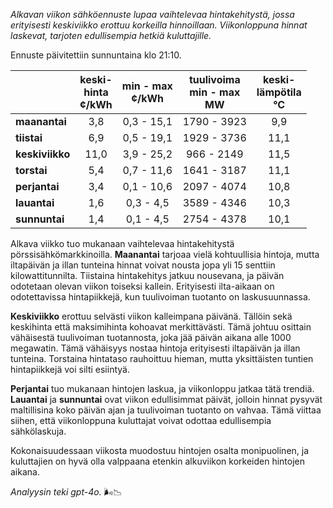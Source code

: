*Alkavan viikon sähköennuste lupaa vaihtelevaa hintakehitystä, jossa erityisesti keskiviikko erottuu korkeilla hinnoillaan. Viikonloppuna hinnat laskevat, tarjoten edullisempia hetkiä kuluttajille.*

Ennuste päivitettiin sunnuntaina klo 21:10.

|             | keski-<br>hinta<br>¢/kWh | min - max<br>¢/kWh | tuulivoima<br>min - max<br>MW | keski-<br>lämpötila<br>°C |
|:-------------|:----------------:|:----------------:|:-------------:|:-------------:|
| **maanantai**  |         3,8         |       0,3 - 15,1       |     1790 - 3923     |          9,9          |
| **tiistai**      |         6,9         |       0,5 - 19,1       |     1929 - 3736     |         11,1         |
| **keskiviikko** |       11,0        |       3,9 - 25,2       |     966 - 2149      |         11,5         |
| **torstai**     |         5,4         |       0,7 - 11,6       |     1641 - 3187     |         11,1         |
| **perjantai**   |         3,4         |       0,1 - 10,6       |     2097 - 4074     |         10,8         |
| **lauantai**    |         1,6         |       0,3 - 4,5        |     3589 - 4346     |         10,3         |
| **sunnuntai**   |         1,4         |       0,1 - 4,5        |     2754 - 4378     |         10,1         |

Alkava viikko tuo mukanaan vaihtelevaa hintakehitystä pörssisähkömarkkinoilla. **Maanantai** tarjoaa vielä kohtuullisia hintoja, mutta iltapäivän ja illan tunteina hinnat voivat nousta jopa yli 15 senttiin kilowattitunnilta. Tiistaina hintakehitys jatkuu nousevana, ja päivän odotetaan olevan viikon toiseksi kallein. Erityisesti ilta-aikaan on odotettavissa hintapiikkejä, kun tuulivoiman tuotanto on laskusuunnassa.

**Keskiviikko** erottuu selvästi viikon kalleimpana päivänä. Tällöin sekä keskihinta että maksimihinta kohoavat merkittävästi. Tämä johtuu osittain vähäisestä tuulivoiman tuotannosta, joka jää päivän aikana alle 1000 megawatin. Tämä vähäisyys nostaa hintoja erityisesti iltapäivän ja illan tunteina. Torstaina hintataso rauhoittuu hieman, mutta yksittäisten tuntien hintapiikkejä voi silti esiintyä.

**Perjantai** tuo mukanaan hintojen laskua, ja viikonloppu jatkaa tätä trendiä. **Lauantai** ja **sunnuntai** ovat viikon edullisimmat päivät, jolloin hinnat pysyvät maltillisina koko päivän ajan ja tuulivoiman tuotanto on vahvaa. Tämä viittaa siihen, että viikonloppuna kuluttajat voivat odottaa edullisempia sähkölaskuja.

Kokonaisuudessaan viikosta muodostuu hintojen osalta monipuolinen, ja kuluttajien on hyvä olla valppaana etenkin alkuviikon korkeiden hintojen aikana.

*Analyysin teki gpt-4o.* 🌬️📉
